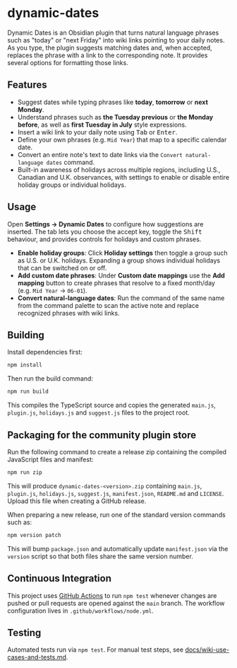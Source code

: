 # dynamic-dates

Dynamic Dates is an Obsidian plugin that turns natural language phrases such as "today" or "next Friday" into wiki links pointing to your daily notes. As you type, the plugin suggests matching dates and, when accepted, replaces the phrase with a link to the corresponding note. It provides several options for formatting those links.

## Features

- Suggest dates while typing phrases like **today**, **tomorrow** or **next Monday**.
- Understand phrases such as **the Tuesday previous** or **the Monday before**,
  as well as **first Tuesday in July** style expressions.
- Insert a wiki link to your daily note using <kbd>Tab</kbd> or <kbd>Enter</kbd>.
- Define your own phrases (e.g. `Mid Year`) that map to a specific calendar date.
- Convert an entire note's text to date links via the `Convert natural-language dates` command.
- Built-in awareness of holidays across multiple regions, including U.S., Canadian and U.K. observances, with settings to enable or disable entire holiday groups or individual holidays.

## Usage

Open **Settings → Dynamic Dates** to configure how suggestions are inserted.  The
tab lets you choose the accept key, toggle the <kbd>Shift</kbd> behaviour, and
provides controls for holidays and custom phrases.

- **Enable holiday groups**: Click **Holiday settings** then toggle a group such
  as U.S. or U.K. holidays.  Expanding a group shows individual holidays that
  can be switched on or off.
- **Add custom date phrases**: Under **Custom date mappings** use the **Add
  mapping** button to create phrases that resolve to a fixed month/day
  (e.g. `Mid Year` → `06-01`).
- **Convert natural-language dates**: Run the command of the same name from the
  command palette to scan the active note and replace recognized phrases with
  wiki links.

## Building

Install dependencies first:

```bash
npm install
```

Then run the build command:

```bash
npm run build
```

This compiles the TypeScript source and copies the generated `main.js`,
`plugin.js`, `holidays.js` and `suggest.js` files to the project root.

## Packaging for the community plugin store

Run the following command to create a release zip containing the compiled JavaScript files and manifest:

```bash
npm run zip
```

This will produce `dynamic-dates-<version>.zip` containing `main.js`, `plugin.js`,
`holidays.js`, `suggest.js`, `manifest.json`, `README.md` and `LICENSE`. Upload
this file when creating a GitHub release.

When preparing a new release, run one of the standard version commands such as:

```bash
npm version patch
```

This will bump `package.json` and automatically update `manifest.json` via the
`version` script so that both files share the same version number.

## Continuous Integration

This project uses [GitHub Actions](https://github.com/features/actions) to run
`npm test` whenever changes are pushed or pull requests are opened against the
`main` branch. The workflow configuration lives in
`.github/workflows/node.yml`.

## Testing

Automated tests run via `npm test`.
For manual test steps, see [docs/wiki-use-cases-and-tests.md](docs/wiki-use-cases-and-tests.md).
